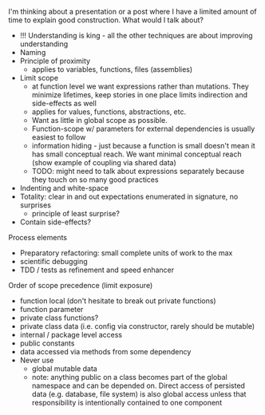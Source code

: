 I'm thinking about a presentation or a post where I have a limited amount of time to explain good construction. What would I talk about?
- !!! Understanding is king - all the other techniques are about improving understanding
- Naming
- Principle of proximity
  - applies to variables, functions, files (assemblies)
- Limit scope
  - at function level we want expressions rather than mutations. They minimize lifetimes, keep stories in one place limits indirection and side-effects as well
  - applies for values, functions, abstractions, etc. 
  - Want as little in global scope as possible. 
  - Function-scope w/ parameters for external dependencies is usually easiest to follow
  - information hiding - just because a function is small doesn't mean it has small conceptual reach. We want minimal conceptual reach (show example of coupling via shared data)
  - TODO: might need to talk about expressions separately because they touch on so many good practices
- Indenting and white-space
- Totality: clear in and out expectations enumerated in signature, no surprises 
  - principle of least surprise?
- Contain side-effects?

Process elements
- Preparatory refactoring: small complete units of work to the max
- scientific debugging
- TDD / tests as refinement and speed enhancer


Order of scope precedence (limit exposure)
- function local (don't hesitate to break out private functions)
- function parameter
- private class functions?
- private class data (i.e. config via constructor, rarely should be mutable)
- internal / package level access
- public constants
- data accessed via methods from some dependency
- Never use
  - global mutable data
  - note: anything public on a class becomes part of the global namespace and can be depended on. Direct access of persisted data (e.g. database, file system) is also global access unless that responsibility is intentionally contained to one component
